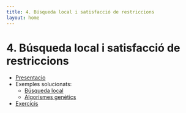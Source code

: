 ```yaml
---
title: 4. Búsqueda local i satisfacció de restriccions
layout: home
---
```


# 4. Búsqueda local i satisfacció de restriccions

* [Presentacio](4-busqueda_local_i_satisfaccio_restriccions.pdf)
* Exemples solucionats:
  * [Búsqueda local](tsp.ipynb)
  * [Algorismes genètics](motxilla.ipynb)
* [Exercicis](https://classroom.github.com/a/X6b52kPS)
